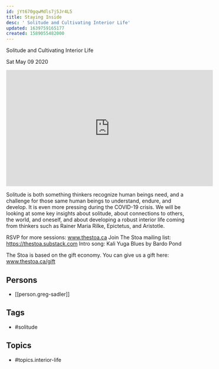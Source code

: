 ```yaml
---
id: jYt670gqwMdls7j5Jr4L5
title: Staying Inside
desc: ' Solitude and Cultivating Interior Life'
updated: 1639759165177
created: 1589055482000
---
```



 Solitude and Cultivating Interior Life

Sat May 09 2020

<iframe width="560" height="315" src="https://www.youtube.com/embed/1__JhzLN_vE" title="Staying Inside: Solitude and Cultivating Interior Life w/ Greg Sadler" frameborder="0" allow="accelerometer; autoplay; clipboard-write; encrypted-media; gyroscope; picture-in-picture" allowfullscreen ></iframe>

Solitude is both something thinkers recognize human beings need, and a challenge for those same human beings to understand, endure, and develop. It is even more pressing during the COVID-19 crisis. We will be looking at some key insights about solitude, about connections to others, the world, and oneself, and about developing a robust interior life coming from thinkers such as Rainer Maria Rilke, Epictetus, and Aristotle.

RSVP for more sessions: www.thestoa.ca
Join The Stoa mailing list: https://thestoa.substack.com
Intro song: Kali Yuga Blues by Bardo Pond

The Stoa is based on the gift economy. You can give us a gift here: www.thestoa.ca/gift

## Persons

- [[person.greg-sadler]]

## Tags

- #solitude

## Topics

- #topics.interior-life

